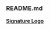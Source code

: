 ### README.md

[**Signature Logo**](https://mail.tcs.com/owa/service.svc/s/GetFileAttachment?id=AAMkADI2ZTU5NGRmLTVmZDEtNGZiMS04YWI5LTYwZjVjZWU3Yzc5YQBGAAAAAAAYk8gPiWKvRYlHb9FiO53aBwDxbyDLtosLQIRueWIA5Q0oAAAAAAEMAAA1giF0CIOESZvYC4QZpmPUAAEI%2B9h1AAABEgAQACKidIsy7t9Aqyn3gkJeEIM%3D&X-OWA-CANARY=dEFaKKDnB0WVtURXyPav4mAGdcCSf9cIUMCv7b1aEpebVq2aDgdjH7IceYrHHQyPvuTnVEDJvhQ.&isImagePreview=True)
